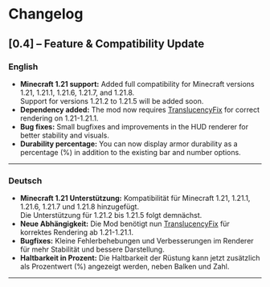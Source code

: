 # Changelog

## [0.4] – Feature & Compatibility Update

### English

- **Minecraft 1.21 support:** Added full compatibility for Minecraft versions 1.21, 1.21.1, 1.21.6, 1.21.7, and 1.21.8.  
  Support for versions 1.21.2 to 1.21.5 will be added soon.
- **Dependency added:** The mod now requires [TranslucencyFix](https://modrinth.com/mod/translucencyfix/) for correct rendering on 1.21-1.21.1.
- **Bug fixes:** Small bugfixes and improvements in the HUD renderer for better stability and visuals.
- **Durability percentage:** You can now display armor durability as a percentage (%) in addition to the existing bar and number options.

---

### Deutsch

- **Minecraft 1.21 Unterstützung:** Kompatibilität für Minecraft 1.21, 1.21.1, 1.21.6, 1.21.7 und 1.21.8 hinzugefügt.  
  Die Unterstützung für 1.21.2 bis 1.21.5 folgt demnächst.
- **Neue Abhängigkeit:** Die Mod benötigt nun [TranslucencyFix](https://modrinth.com/mod/translucencyfix/) für korrektes Rendering ab 1.21-1.21.1.
- **Bugfixes:** Kleine Fehlerbehebungen und Verbesserungen im Renderer für mehr Stabilität und bessere Darstellung.
- **Haltbarkeit in Prozent:** Die Haltbarkeit der Rüstung kann jetzt zusätzlich als Prozentwert (%) angezeigt werden, neben Balken und Zahl.

---